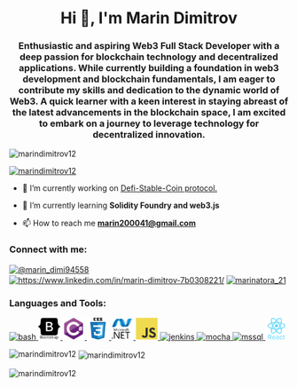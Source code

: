 <h1 align="center">Hi 👋, I'm Marin Dimitrov</h1>
<h3 align="center">Enthusiastic and aspiring Web3 Full Stack Developer with a deep passion for blockchain technology and decentralized applications. While currently building a foundation in web3 development and blockchain fundamentals, I am eager to contribute my skills and dedication to the dynamic world of Web3. A quick learner with a keen interest in staying abreast of the latest advancements in the blockchain space, I am excited to embark on a journey to leverage technology for decentralized innovation.</h3>

<p align="left"> <img src="https://komarev.com/ghpvc/?username=marindimitrov12&label=Profile%20views&color=0e75b6&style=flat" alt="marindimitrov12" /> </p>

<p align="left"> <a href="https://github.com/ryo-ma/github-profile-trophy"><img src="https://github-profile-trophy.vercel.app/?username=marindimitrov12" alt="marindimitrov12" /></a> </p>

- 🔭 I’m currently working on [Defi-Stable-Coin protocol.](https://github.com/marindimitrov12/foundry-defi-stablecoin)

- 🌱 I’m currently learning **Solidity Foundry and web3.js**

- 📫 How to reach me **marin200041@gmail.com**

<h3 align="left">Connect with me:</h3>
<p align="left">
<a href="https://twitter.com/@marin_dimi94558" target="blank"><img align="center" src="https://raw.githubusercontent.com/rahuldkjain/github-profile-readme-generator/master/src/images/icons/Social/twitter.svg" alt="@marin_dimi94558" height="30" width="40" /></a>
<a href="https://linkedin.com/in/https://www.linkedin.com/in/marin-dimitrov-7b0308221/" target="blank"><img align="center" src="https://raw.githubusercontent.com/rahuldkjain/github-profile-readme-generator/master/src/images/icons/Social/linked-in-alt.svg" alt="https://www.linkedin.com/in/marin-dimitrov-7b0308221/" height="30" width="40" /></a>
<a href="https://discord.gg/marinatora_21" target="blank"><img align="center" src="https://raw.githubusercontent.com/rahuldkjain/github-profile-readme-generator/master/src/images/icons/Social/discord.svg" alt="marinatora_21" height="30" width="40" /></a>
</p>

<h3 align="left">Languages and Tools:</h3>
<p align="left"> <a href="https://www.gnu.org/software/bash/" target="_blank" rel="noreferrer"> <img src="https://www.vectorlogo.zone/logos/gnu_bash/gnu_bash-icon.svg" alt="bash" width="40" height="40"/> </a> <a href="https://getbootstrap.com" target="_blank" rel="noreferrer"> <img src="https://raw.githubusercontent.com/devicons/devicon/master/icons/bootstrap/bootstrap-plain-wordmark.svg" alt="bootstrap" width="40" height="40"/> </a> <a href="https://www.w3schools.com/cs/" target="_blank" rel="noreferrer"> <img src="https://raw.githubusercontent.com/devicons/devicon/master/icons/csharp/csharp-original.svg" alt="csharp" width="40" height="40"/> </a> <a href="https://www.w3schools.com/css/" target="_blank" rel="noreferrer"> <img src="https://raw.githubusercontent.com/devicons/devicon/master/icons/css3/css3-original-wordmark.svg" alt="css3" width="40" height="40"/> </a> <a href="https://dotnet.microsoft.com/" target="_blank" rel="noreferrer"> <img src="https://raw.githubusercontent.com/devicons/devicon/master/icons/dot-net/dot-net-original-wordmark.svg" alt="dotnet" width="40" height="40"/> </a> <a href="https://developer.mozilla.org/en-US/docs/Web/JavaScript" target="_blank" rel="noreferrer"> <img src="https://raw.githubusercontent.com/devicons/devicon/master/icons/javascript/javascript-original.svg" alt="javascript" width="40" height="40"/> </a> <a href="https://www.jenkins.io" target="_blank" rel="noreferrer"> <img src="https://www.vectorlogo.zone/logos/jenkins/jenkins-icon.svg" alt="jenkins" width="40" height="40"/> </a> <a href="https://mochajs.org" target="_blank" rel="noreferrer"> <img src="https://www.vectorlogo.zone/logos/mochajs/mochajs-icon.svg" alt="mocha" width="40" height="40"/> </a> <a href="https://www.microsoft.com/en-us/sql-server" target="_blank" rel="noreferrer"> <img src="https://www.svgrepo.com/show/303229/microsoft-sql-server-logo.svg" alt="mssql" width="40" height="40"/> </a> <a href="https://reactjs.org/" target="_blank" rel="noreferrer"> <img src="https://raw.githubusercontent.com/devicons/devicon/master/icons/react/react-original-wordmark.svg" alt="react" width="40" height="40"/> </a> </p>

<p><img align="left" src="https://github-readme-stats.vercel.app/api/top-langs?username=marindimitrov12&show_icons=true&locale=en&layout=compact" alt="marindimitrov12" /></p>

<p>&nbsp;<img align="center" src="https://github-readme-stats.vercel.app/api?username=marindimitrov12&show_icons=true&locale=en" alt="marindimitrov12" /></p>

<p><img align="center" src="https://github-readme-streak-stats.herokuapp.com/?user=marindimitrov12&" alt="marindimitrov12" /></p>

